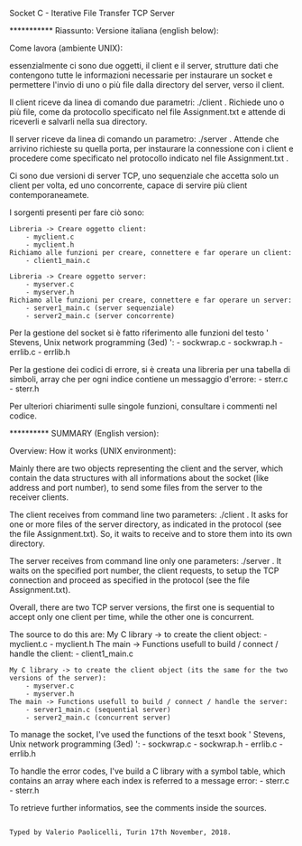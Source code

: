 Socket C - Iterative File Transfer TCP Server

*********** Riassunto: Versione italiana (english below):

Come lavora (ambiente UNIX):

essenzialmente ci sono due oggetti, il client e il server, strutture dati che contengono tutte le informazioni necessarie per instaurare
un socket e permettere l'invio di uno o più file dalla directory del server, verso il client.

Il client riceve da linea di comando due parametri: ./client <server address> <port number> .
Richiede uno o più file, come da protocollo specificato nel file Assignment.txt e attende di riceverli e salvarli nella sua directory.

Il server riceve da linea di comando un parametro: ./server <port number> .
Attende che arrivino richieste su quella porta, per instaurare la connessione con i client e procedere come specificato nel protocollo
indicato nel file Assignment.txt .

Ci sono due versioni di server TCP, uno sequenziale che accetta solo un client per volta, ed uno concorrente, capace di servire più client
contemporaneamete.

I sorgenti presenti per fare ciò sono:

    Libreria -> Creare oggetto client:
        - myclient.c
        - myclient.h
    Richiamo alle funzioni per creare, connettere e far operare un client:
        - client1_main.c

    Libreria -> Creare oggetto server:
        - myserver.c
        - myserver.h
    Richiamo alle funzioni per creare, connettere e far operare un server:
        - server1_main.c (server sequenziale)
        - server2_main.c (server concorrente)

Per la gestione del socket si è fatto riferimento alle funzioni del testo  ' Stevens, Unix network programming (3ed) ':
    - sockwrap.c
    - sockwrap.h
    - errlib.c
    - errlib.h

Per la gestione dei codici di errore, si è creata una libreria per una tabella di simboli, array che per ogni indice contiene un messaggio d'errore:
    - sterr.c
    - sterr.h

Per ulteriori chiarimenti sulle singole funzioni, consultare i commenti nel codice.

********** SUMMARY (English version): 

Overview: How it works (UNIX environment):

Mainly there are two objects representing the client and the server, which contain the data structures with all informations about the socket 
(like address and port number), to send some files from the server to the receiver clients.

The client receives from command line two parameters: ./client <server address> <port number> .
It asks for one or more files of the server directory, as indicated in the protocol (see the file Assignment.txt).
So, it waits to receive and to store them into its own directory.

The server receives from command line only one parameters: ./server <port number> .
It waits on the specified port number, the client requests, to setup the TCP connection and proceed as specified in the protocol (see the file Assignment.txt).

Overall, there are two TCP server versions, the first one is sequential to accept only one client per time, while the other one is concurrent.

The source to do this are:
    My C library -> to create the client object:
        - myclient.c
        - myclient.h
    The main -> Functions usefull to build / connect / handle the client: 
        - client1_main.c

    My C library -> to create the client object (its the same for the two versions of the server):
        - myserver.c
        - myserver.h
    The main -> Functions usefull to build / connect / handle the server: 
        - server1_main.c (sequential server)
        - server2_main.c (concurrent server)

To manage the socket, I've used the functions of the tesxt book ' Stevens, Unix network programming (3ed) ':
    - sockwrap.c
    - sockwrap.h
    - errlib.c
    - errlib.h

To handle the error codes, I've build a C library with a symbol table, which contains an array where each index is referred to a message error:
    - sterr.c
    - sterr.h

To retrieve further informatios, see the comments inside the sources.

                                                                                                                                        Typed by Valerio Paolicelli, Turin 17th November, 2018.